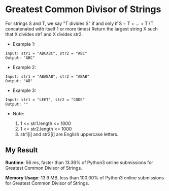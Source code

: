 # Greatest Common Divisor of Strings

For strings S and T, we say "T divides S" if and only if S = T + ... + T  (T concatenated with itself 1 or more times)
Return the largest string X such that X divides str1 and X divides str2.

 
- Example 1:

```
Input: str1 = "ABCABC", str2 = "ABC"
Output: "ABC"
```

- Example 2:

```
Input: str1 = "ABABAB", str2 = "ABAB"
Output: "AB"
```

- Example 3:

```
Input: str1 = "LEET", str2 = "CODE"
Output: ""
``` 

- Note:

  1. 1 <= str1.length <= 1000
  2. 1 <= str2.length <= 1000
  3. str1[i] and str2[i] are English uppercase letters.
  

## My Result

**Runtime**: 56 ms, faster than 13.36% of Python3 online submissions for Greatest Common Divisor of Strings.

**Memory Usage**: 13.9 MB, less than 100.00% of Python3 online submissions for Greatest Common Divisor of Strings.
